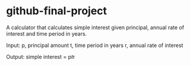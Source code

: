 # github-final-project
A calculator that calculates simple interest given principal, annual rate of interest and time period in years.

Input:
p, principal amount
t, time period in years
r, annual rate of interest

Output:
simple interest = p*t*r
